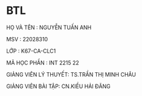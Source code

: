 # BTL
HỌ VÀ TÊN : NGUYỄN TUẤN ANH

MSV : 22028310

LỚP : K67-CA-CLC1

MÃ HỌC PHẦN : INT 2215 22

GIẢNG VIÊN LÝ THUYẾT: TS.TRẦN THỊ MINH CHÂU

GIẢNG VIÊN BÀI TẬP: CN.KIỀU HẢI ĐĂNG
